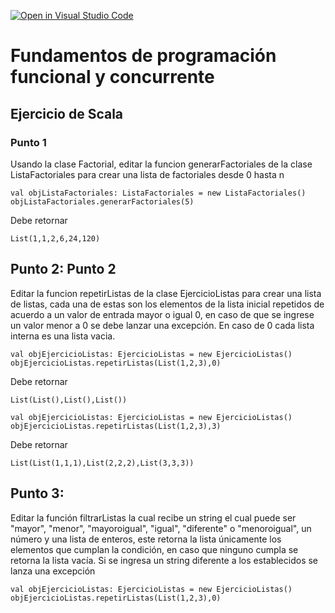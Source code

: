 [![Open in Visual Studio Code](https://classroom.github.com/assets/open-in-vscode-718a45dd9cf7e7f842a935f5ebbe5719a5e09af4491e668f4dbf3b35d5cca122.svg)](https://classroom.github.com/online_ide?assignment_repo_id=11592234&assignment_repo_type=AssignmentRepo)
# Fundamentos de programación funcional y concurrente

## Ejercicio de Scala

### Punto 1

Usando la clase Factorial, editar la funcion generarFactoriales de la clase ListaFactoriales para crear una lista de factoriales desde 0 hasta n

```
val objListaFactoriales: ListaFactoriales = new ListaFactoriales()
objListaFactoriales.generarFactoriales(5)
```

Debe retornar

```
List(1,1,2,6,24,120)
```

## Punto 2: Punto 2

Editar la funcion repetirListas de la clase EjercicioListas para crear una lista de listas, cada una de estas son los elementos de la lista inicial repetidos de acuerdo a un valor de entrada mayor o igual 0, en caso de que se ingrese un valor menor a 0 se debe lanzar una excepción. En caso de 0 cada lista interna es una lista vacia.

```
val objEjercicioListas: EjercicioListas = new EjercicioListas()
objEjercicioListas.repetirListas(List(1,2,3),0)
```
Debe retornar
```
List(List(),List(),List())
```
```
val objEjercicioListas: EjercicioListas = new EjercicioListas()
objEjercicioListas.repetirListas(List(1,2,3),3)
```
Debe retornar
```
List(List(1,1,1),List(2,2,2),List(3,3,3))
```

## Punto 3:

Editar la función filtrarListas la cual recibe un string el cual puede ser "mayor", "menor", "mayoroigual", "igual", "diferente" o "menoroigual", un número y una lista de enteros, este retorna la lista únicamente los elementos que cumplan la condición, en caso que ninguno cumpla se retorna la lista vacía. Si se ingresa un string diferente a los establecidos se lanza una excepción 


```
val objEjercicioListas: EjercicioListas = new EjercicioListas()
objEjercicioListas.repetirListas(List(1,2,3),0)
```
